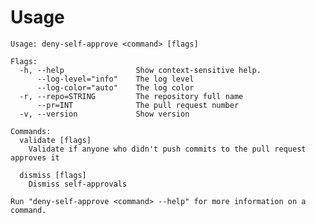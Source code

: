 # Usage

<!-- This is generated by scripts/generate-usage.sh. Don't edit this file directly. -->
```console
Usage: deny-self-approve <command> [flags]

Flags:
  -h, --help                Show context-sensitive help.
      --log-level="info"    The log level
      --log-color="auto"    The log color
  -r, --repo=STRING         The repository full name
      --pr=INT              The pull request number
  -v, --version             Show version

Commands:
  validate [flags]
    Validate if anyone who didn't push commits to the pull request approves it

  dismiss [flags]
    Dismiss self-approvals

Run "deny-self-approve <command> --help" for more information on a command.
```
